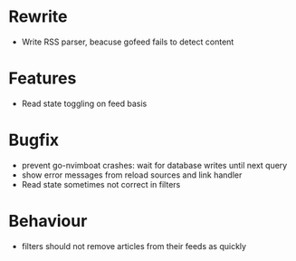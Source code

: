 # Rewrite
- Write RSS parser, beacuse gofeed fails to detect content

# Features

- Read state toggling on feed basis

# Bugfix

- prevent go-nvimboat crashes: wait for database writes until next query
- show error messages from reload sources and link handler
- Read state sometimes not correct in filters

# Behaviour

- filters should not remove articles from their feeds as quickly
